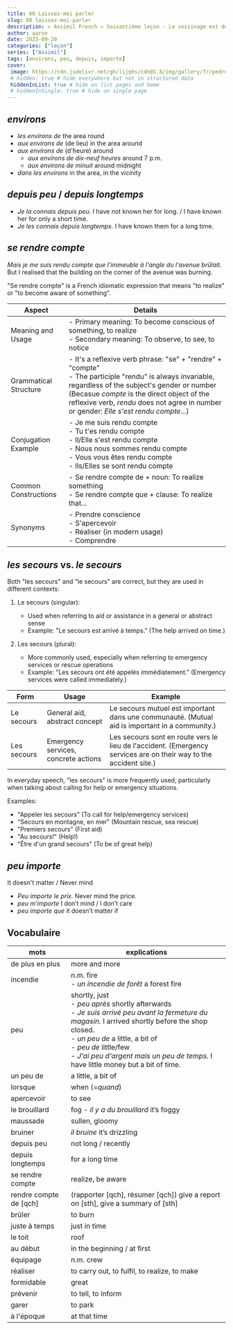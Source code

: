 ```yaml
---
title: 60 Laissez-moi parler
slug: 60 laissez-moi-parler
description: « Assimil French » Soixantième leçon - Le voisinage est de plus en plus dangereux !
author: aaron
date: 2023-09-20
categories: ["leçon"]
series: ["Assimil"]
tags: [environs, peu, depuis, importe]
cover: 
 image: https://cdn.jsdelivr.net/gh/lijqhs/cdn@1.8/img/gallery/fr/pedro-lastra-5g8dJvtYRYA-unsplash.jpg
 # hidden: true # hide everywhere but not in structured data
 hiddenInList: true # hide on list pages and home
 # hiddenInSingle: true # hide on single page
---
```


## *environs*

- *les environs de* the area round
- *aux environs de* (de lieu) in the area around
- *aux environs de* (d'heure) around
  - *aux environs de dix-neuf heures* around 7 p.m.
  - *aux environs de minuit* around midnight
- *dans les environs* in the area, in the vicinity

## *depuis peu* / *depuis longtemps*

- *Je la connais depuis peu.* I have not known her for long. / I have known her for only a short time.
- *Je les connais depuis longtemps.* I have known them for a long time.

## *se rendre compte*

*Mais je me suis rendu compte que l'immeuble à l'angle du l'avenue brûlait.* But I realised that the building on the corner of the avenue was burning.

"Se rendre compte" is a French idiomatic expression that means "to realize" or "to become aware of something". 

| Aspect | Details |
|--------|---------|
| Meaning and Usage | -  Primary meaning: To become conscious of something, to realize<br>-  Secondary meaning: To observe, to see, to notice |
| Grammatical Structure | -  It's a reflexive verb phrase: "se" + "rendre" + "compte"<br>-  The participle "rendu" is always invariable, regardless of the subject's gender or number (Becasue *compte* is the direct object of the reflexive verb, *rendu* does not agree in number or gender: *Elle s'est rendu compte...*) |
| Conjugation Example | -  Je me suis rendu compte<br>-  Tu t'es rendu compte<br>-  Il/Elle s'est rendu compte<br>-  Nous nous sommes rendu compte<br>-  Vous vous êtes rendu compte<br>-  Ils/Elles se sont rendu compte |
| Common Constructions | -  Se rendre compte de + noun: To realize something<br>-  Se rendre compte que + clause: To realize that... |
| Synonyms | -  Prendre conscience<br>-  S'apercevoir<br>-  Réaliser (in modern usage)<br>-  Comprendre |

## *les secours* vs. *le secours*

Both "les secours" and "le secours" are correct, but they are used in different contexts:

1. Le secours (singular):
   - Used when referring to aid or assistance in a general or abstract sense
   - Example: "Le secours est arrivé à temps." (The help arrived on time.)

2. Les secours (plural):
   - More commonly used, especially when referring to emergency services or rescue operations
   - Example: "Les secours ont été appelés immédiatement." (Emergency services were called immediately.)

| Form | Usage | Example |
|------|-------|---------|
| Le secours | General aid, abstract concept | Le secours mutuel est important dans une communauté. (Mutual aid is important in a community.) |
| Les secours | Emergency services, concrete actions | Les secours sont en route vers le lieu de l'accident. (Emergency services are on their way to the accident site.) |

In everyday speech, "les secours" is more frequently used, particularly when talking about calling for help or emergency situations.

Examples:

- "Appeler les secours" (To call for help/emergency services)
- "Secours en montagne, en mer" (Mountain rescue, sea rescue)
- "Premiers secours" (First aid)
- "Au secours!" (Help!)
- "Être d'un grand secours" (To be of great help)

## *peu importe* 

It doesn't matter / Never mind

- *Peu importe le prix.* Never mind the price.
- *peu m’importe* I don’t mind / I don’t care
- *peu importe que* it doesn’t matter if 

## Vocabulaire

| mots | explications |
| -- | -- | 
| de plus en plus | more and more |
| incendie | n.m. fire </br> - *un incendie de forêt* a forest fire |
| peu | shortly, just </br> - *peu après* shortly afterwards </br> - *Je suis arrivé peu avant la fermeture du magasin.* I arrived shortly before the shop closed. </br> - *un peu de* a little, a bit of </br> - *peu de* little/few </br> - *J'ai peu d'argent mais un peu de temps.* I have little money but a bit of time. |
| un peu de | a little, a bit of |
| lorsque | when (=*quand*) |
| apercevoir | to see |
| le brouillard | fog </by> - *il y a du brouillard* it’s foggy |
| maussade | sullen, gloomy |
| bruiner | *il bruine* it’s drizzling |
| depuis peu | not long / recently |
| depuis longtemps | for a long time |
| se rendre compte | realize, be aware |
| rendre compte de [qch] | (rapporter [qch], résumer [qch]) give a report on [sth], give a summary of [sth] |
| brûler | to burn |
| juste à temps | just in time |
| le toit | roof |
| au début | in the beginning / at first |
| équipage | n.m. crew |
| réaliser | to carry out, to fulfil, to realize, to make |
| formidable | great |
| prévenir | to tell, to inform |
| garer | to park |
| à l'époque | at that time |
